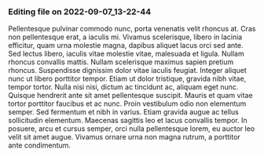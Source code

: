 

### Editing file on 2022-09-07_13-22-44

Pellentesque pulvinar commodo nunc, porta venenatis velit rhoncus at. Cras non pellentesque erat, a iaculis mi. Vivamus scelerisque, libero in lacinia efficitur, quam urna molestie magna, dapibus aliquet lacus orci sed ante. Sed lectus libero, iaculis vitae molestie vitae, malesuada et ligula. Nullam rhoncus convallis mattis. Nullam scelerisque maximus sapien pretium rhoncus. Suspendisse dignissim dolor vitae iaculis feugiat. Integer aliquet nunc ut libero porttitor tempor.
Etiam ut dolor tristique, gravida nibh vitae, tempor tortor. Nulla nisi nisi, dictum ac tincidunt ac, aliquam eget nunc. Quisque hendrerit ante sit amet pellentesque suscipit. Mauris et quam vitae tortor porttitor faucibus et ac nunc. Proin vestibulum odio non elementum semper. Sed fermentum et nibh in varius. Etiam gravida augue ac tellus sollicitudin elementum. Maecenas sagittis leo et lacus convallis tempor. In posuere, arcu et cursus semper, orci nulla pellentesque lorem, eu auctor leo velit sit amet augue. Vivamus ornare urna non magna rutrum, a porttitor ante condimentum.



